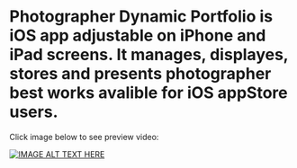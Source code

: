# Photographer Dynamic Portfolio is iOS app adjustable on iPhone and iPad screens. It manages, displayes, stores and presents photographer best works avalible for iOS appStore users.

Click image below to see preview video:

[![IMAGE ALT TEXT HERE](http://i.imgur.com/BgbWG1Q.png)](https://www.youtube.com/watch?v=GH4xJC3gxWU)

